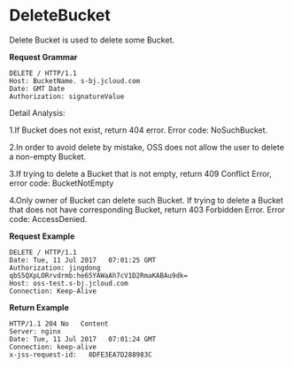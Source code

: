 # DeleteBucket

Delete Bucket is used to delete some Bucket. 

**Request Grammar**

```
DELETE / HTTP/1.1
Host: BucketName. s-bj.jcloud.com
Date: GMT Date
Authorization: signatureValue
```

Detail Analysis: 

1.If Bucket does not exist, return 404 error. Error code: NoSuchBucket.

2.In order to avoid delete by mistake, OSS does not allow the user to delete a non-empty Bucket.

3.If trying to delete a Bucket that is not empty, return 409 Conflict Error, error code: BucketNotEmpty

4.Only owner of Bucket can delete such Bucket. If trying to delete a Bucket that does not have corresponding Bucket, return 403 Forbidden Error. Error code: AccessDenied.

**Request Example**

```
DELETE / HTTP/1.1
Date: Tue, 11 Jul 2017   07:01:25 GMT
Authorization: jingdong   qbS5QXpLORrvdrmb:he65YAWaAh7cV1D2RmaKABAu9dk=
Host: oss-test.s-bj.jcloud.com
Connection: Keep-Alive
```

**Return Example** 

```
HTTP/1.1 204 No   Content
Server: nginx
Date: Tue, 11 Jul 2017   07:01:24 GMT
Connection: keep-alive
x-jss-request-id:   8DFE3EA7D288983C
```
